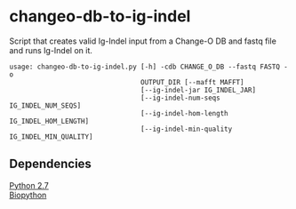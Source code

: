 # changeo-db-to-ig-indel
Script that creates valid Ig-Indel input from a Change-O DB and fastq file and runs Ig-Indel on it.

    usage: changeo-db-to-ig-indel.py [-h] -cdb CHANGE_O_DB --fastq FASTQ -o
                                     OUTPUT_DIR [--mafft MAFFT]
                                     [--ig-indel-jar IG_INDEL_JAR]
                                     [--ig-indel-num-seqs IG_INDEL_NUM_SEQS]
                                     [--ig-indel-hom-length IG_INDEL_HOM_LENGTH]
                                     [--ig-indel-min-quality IG_INDEL_MIN_QUALITY]

Dependencies
--------------------
[Python 2.7](https://www.python.org/)  
[Biopython](http://biopython.org/wiki/Biopython)  
